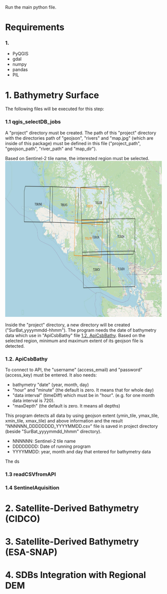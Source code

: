 Run the main python file.

# Requirements
### 1. 
- PyQGIS
- gdal
- numpy
- pandas
- PIL

# 1. Bathymetry Surface
The following files will be executed for this step:
### 1.1 qgis_selectDB_jobs
A "project" directory must be created. The path of this "project" directory with the directories path of "geojson", "rivers" and 
"map.jpg" (which are inside of this package) must be defined in this file ("project_path", "geojson_path", "river_path" and "map_dir"). 

Based on Sentinel-2 tile name, the interested region must be selected.
<img src="map.jpg" width="1000" height="500">

Inside the "project" directory, a new directory will be created ("SurBat_yyyymmdd-hhmm").
The program needs the date of bathymetry data which use in "ApiCsbBathy" file [1.2. ApiCsbBathy](#12-apiCsbBathy). Based on the selected region, 
minimum and maximum extent of its 
geojson file is detected.

### 1.2. ApiCsbBathy
To connect to API, the "username" (access_email) and "password" (access_key) must be entered. It also needs: 

- bathymetry "date" (year, month, day) 
- "hour" and "minute" (the default is zero. It means that for whole day) 
- "data interval" (timeDiff) which must be in "hour". (e.g. for one month data interval is 720). 
- "maxDepth" (the default is zero. It means all depths)

This program detects all data by using geojson extent (ymin_tile, ymax_tile, xmin_tile, xmax_tile) and above information and the result
"NNNNNN_DDDDDDDD_YYYYMMDD.csv" file is saved in project directory (beside "SurBat_yyyymmdd_hhmm" directory). 
- NNNNNN: Sentinel-2 tile name
- DDDDDDDD: Date of running program
- YYYYMMDD: year, month and day that entered for bathymetry data

The ds


### 1.3 readCSVfromAPI
### 1.4 SentinelAquisition

# 2. Satellite-Derived Bathymetry (CIDCO)


# 3. Satellite-Derived Bathymetry (ESA-SNAP)


# 4. SDBs Integration with Regional DEM